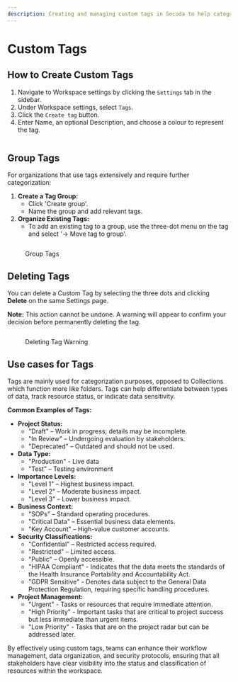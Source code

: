 ```yaml
---
description: Creating and managing custom tags in Secoda to help categorize your resources.
---
```


# Custom Tags

## How to Create Custom Tags

1. Navigate to Workspace settings by clicking the `Settings` tab in the sidebar.
2. Under Workspace settings, select `Tags`.
3. Click the `Create tag` button.
4. Enter Name, an optional Description, and choose a colour to represent the tag.

<figure><img src="../../.gitbook/assets/Screenshot 2024-04-12 at 10.15.46 AM.png" alt=""><figcaption></figcaption></figure>

## Group Tags

For organizations that use tags extensively and require further categorization:

1. **Create a Tag Group:**
   * Click 'Create group'.
   * Name the group and add relevant tags.
2. **Organize Existing Tags:**
   * To add an existing tag to a group, use the three-dot menu on the tag and select '-> Move tag to group'.

<figure><img src="../../.gitbook/assets/Screenshot 2024-04-12 at 10.16.29 AM.png" alt=""><figcaption><p>Group Tags</p></figcaption></figure>

## Deleting Tags

You can delete a Custom Tag by selecting the three dots and clicking **Delete** on the same Settings page.&#x20;

**Note:** This action cannot be undone. A warning will appear to confirm your decision before permanently deleting the tag.

<figure><img src="https://secoda-public-media-assets.s3.amazonaws.com/466b1e46-ca51-423f-8712-47dbdf1127aa.png" alt=""><figcaption><p>Deleting Tag Warning</p></figcaption></figure>

## Use cases for Tags

Tags are mainly used for categorization purposes, opposed to Collections which function more like folders. Tags can help differentiate between types of data, track resource status, or indicate data sensitivity.

**Common Examples of Tags:**

* **Project Status:**
  * "Draft" – Work in progress; details may be incomplete.
  * "In Review" – Undergoing evaluation by stakeholders.
  * "Deprecated" – Outdated and should not be used.
* **Data Type:**
  * "Production" - Live data
  * "Test" – Testing environment
* **Importance Levels:**
  * "Level 1" – Highest business impact.
  * "Level 2" – Moderate business impact.
  * "Level 3" – Lower business impact.
* **Business Context:**
  * "SOPs" – Standard operating procedures.
  * "Critical Data" – Essential business data elements.
  * "Key Account" – High-value customer accounts.
* **Security Classifications:**
  * "Confidential" – Restricted access required.
  * "Restricted" – Limited access.
  * "Public" – Openly accessible.
  * "HIPAA Compliant" - Indicates that the data meets the standards of the Health Insurance Portability and Accountability Act.
  * "GDPR Sensitive" - Denotes data subject to the General Data Protection Regulation, requiring specific handling procedures.
* **Project Management:**
  * "Urgent" - Tasks or resources that require immediate attention.
  * "High Priority" - Important tasks that are critical to project success but less immediate than urgent items.
  * "Low Priority" - Tasks that are on the project radar but can be addressed later.

By effectively using custom tags, teams can enhance their workflow management, data organization, and security protocols, ensuring that all stakeholders have clear visibility into the status and classification of resources within the workspace.
